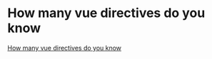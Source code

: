 # How many vue directives do you know
[How many vue directives do you know](https://aiwithcloud.com/2022/09/15/how_many_vue_directives_do_you_know/)